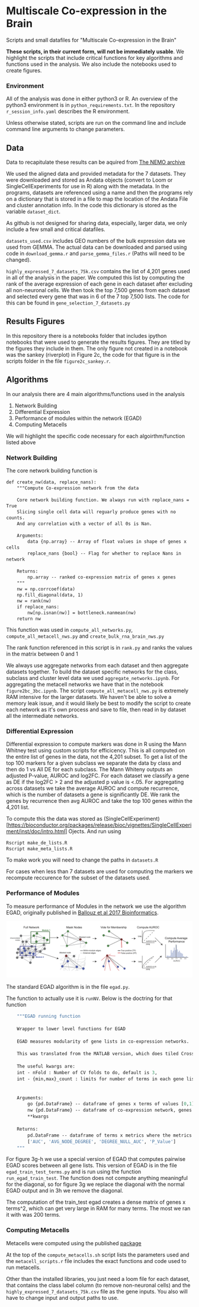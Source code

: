 # Multiscale Co-expression in the Brain
Scripts and small datafiles for "Multiscale Co-expression in the Brain"

 **These scripts, in their current form, will not be immediately usable**. We highlight the scripts that include critical functions for key algorithms and functions used in the analysis. We also include the notebooks used to create figures. 

### Environment
All of the analysis was done in either python3 or R. An overview of the python3 environment is in `python_requirements.txt`. In the repository  `r_session_info.yaml` describes the R environment. 

Unless otherwise stated, scripts are run on the command line and include command line arguments to change parameters. 

## Data 
Data to recapitulate these results can be aquired from [The NEMO archive](https://assets.nemoarchive.org/dat-ch1nqb7)

We used the aligned data and provided metadata for the 7 datasets. They were downloaded and stored as Andata objects (convert to Loom or SingleCellExperiments for use in R) along with the metadata. In the programs, datasets are referenced using a name and then the programs rely on a dictionary that is stored in a file to map the location of the Andata File and cluster annotation info. In the code this dictionary is stored as the variable `dataset_dict`. 

As github is not designed for sharing data, especially, larger data, we only include a few small and critical datafiles.

`datasets_used.csv` includes GEO numbers of the bulk expression data we used from GEMMA. The actual data can be downloaded and parsed using code in `download_gemma.r` and `parse_gemma_files.r` (Paths will need to be changed).

`highly_expressed_7_datasets_75k.csv` contains the list of 4,201 genes used in all of the analysis in the paper. We computed this list by computing the rank of the average expression of each gene in each dataset after excluding all non-neuronal cells. We then took the top 7,500 genes from each dataset and selected every gene that was in 6 of the 7 top 7,500 lists. The code for this can be found in `gene_selection_7_datasets.py`


## Results Figures 

In this repository there is a notebooks folder that includes ipython notebooks that were used to generate the results figures.
They are titled by the figures they include in them. The only figure not created in a notebook was the sankey (riverplot) in Figure 2c, the code for that figure is in the scripts folder in the file `figure2c_sankey.r`.


## Algorithms
In our analysis there are 4 main algorithms/functions used in the analysis 

1. Network Building
2. Differential Expression
3. Performance of modules within the network (EGAD)
4. Computing Metacells

We will highlight the specific code necessary for each algoirthm/function listed above

### Network Building
The core network building function is 
```
def create_nw(data, replace_nans):
    """Compute Co-expression network from the data
    
    Core network building function. We always run with replace_nans = True
    Slicing single cell data will reguarly produce genes with no counts.
    And any correlation with a vector of all 0s is Nan.
    
    Arguments:
        data {np.array} -- Array of float values in shape of genes x cells
        replace_nans {bool} -- Flag for whether to replace Nans in network
    
    Returns:
        np.array -- ranked co-expression matrix of genes x genes 
    """
    nw = np.corrcoef(data)
    np.fill_diagonal(data, 1)
    nw = rank(nw)
    if replace_nans:
        nw[np.isnan(nw)] = bottleneck.nanmean(nw)
    return nw
 ```
This function was used in `compute_all_networks.py`, `compute_all_metacell_nws.py` and `create_bulk_rna_brain_nws.py`

The rank function referenced in this script is in `rank.py` and ranks the values in the matrix between 0 and 1

We always use aggregate networks from each dataset and then aggregate datasets together. To build the dataset specific networks for the class, subclass and cluster level data we used `aggregate_networks.ipynb`. For aggregating the metacell networks we have that in the notebook `figure2bc_3bc.ipynb`. The script `compute_all_metacell_nws.py` is extremely RAM intensive for the larger datasets. We haven't be able to solve a memory leak issue, and it would likely be best to modify the script to create each network as it's own process and save to file, then read in by dataset all the intermediate networks. 

### Differential Expression

Differential expression to compute markers was done in R using the Mann Whitney test using custom scripts for efficicency. This is all computed on the entire list of genes in the data, not the 4,201 subset. To get a list of the top 100 markers for a given subclass we separate the data by class and then do 1 vs All DE for each subclass. The Mann Whiteny outputs an adjusted P-value, AUROC and log2FC. For each dataset we classify a gene as DE if the log2FC > 2 and the adjusted p value is <.05. For aggregating across datasets we take the average AUROC and compute recurrence, which is the number of datasets a gene is significantly DE. We rank the genes by recurrence then avg AUROC and take the top 100 genes within the 4,201 list. 

To compute this the data was stored as (SingleCellExperiment)[https://bioconductor.org/packages/release/bioc/vignettes/SingleCellExperiment/inst/doc/intro.html] Ojects. And run using 

```
Rscript make_de_lists.R
Rscript make_meta_lists.R
```
To make work you will need to change the paths in `datasets.R` 

For cases when less than 7 datasets are used for computing the markers we recompute reccurence for the subset of the datasets used.

### Performance of Modules 

To measure performance of Modules in the network we use the algorithm EGAD, originally published in [Ballouz et al 2017 Bioinformatics](https://doi.org/10.1093/bioinformatics/btw695).


![](https://github.com/bharris12/multiscale_brain/blob/master/figures/egad_cartoon.png)

The standard EGAD algorithm is in the file `egad.py`.

The function to actually use it is `runNV`. Below is the doctring for that function

```def run_egad(go, nw, **kwargs):
    """EGAD running function
    
    Wrapper to lower level functions for EGAD

    EGAD measures modularity of gene lists in co-expression networks. 

    This was translated from the MATLAB version, which does tiled Cross Validation
    
    The useful kwargs are:
    int - nFold : Number of CV folds to do, default is 3, 
    int - {min,max}_count : limits for number of terms in each gene list, these are exclusive values


    Arguments:
        go {pd.DataFrame} -- dataframe of genes x terms of values [0,1], where 1 is included in gene lists
        nw {pd.DataFrame} -- dataframe of co-expression network, genes x genes
        **kwargs 
    
    Returns:
        pd.DataFrame -- dataframe of terms x metrics where the metrics are 
        ['AUC', 'AVG_NODE_DEGREE', 'DEGREE_NULL_AUC', 'P_Value']
    """
 ```
 
For figure 3g-h we use a special version of EGAD that computes pairwise EGAD scores between all gene lists. This version of EGAD is in the file `egad_train_test_terms.py` and is run using the function `run_egad_train_test`. The function does not compute anything meaningful for the diagonal, so for figure 3g we replace the diagonal with the normal EGAD output and in 3h we remove the diagonal.

The computation of the train_test egad creates a dense matrix of genes x terms^2, which can get very large in RAM for many terms. The most we ran it with was 200 terms. 

### Computing Metacells

Metacells were computed using the published [package](https://tanaylab.github.io/metacell/)

At the top of the `compute_metacells.sh` script lists the parameters used and the `metacell_scripts.r` file includes the exact functions and code used to run metacells. 

Other than the installed libraries, you just need a loom file for each dataset, that contains the class label column (to remove non-neuronal cells) and the `highly_expressed_7_datasets_75k.csv` file as the gene inputs. You also will have to change input and output paths to use. 

